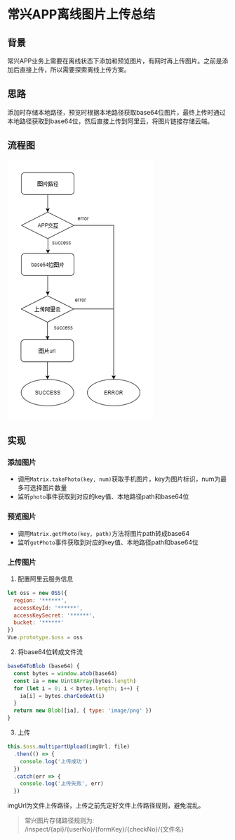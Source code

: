 # 常兴APP离线图片上传总结

## 背景
常兴APP业务上需要在离线状态下添加和预览图片，有网时再上传图片。之前是添加后直接上传，所以需要探索离线上传方案。

## 思路
添加时存储本地路径，预览时根据本地路径获取base64位图片，最终上传时通过本地路径获取到base64位，然后直接上传到阿里云，将图片链接存储云端。

## 流程图

![upload](./upload.png)

## 实现

### 添加图片

* 调用`Matrix.takePhoto(key, num)`获取手机图片，key为图片标识，num为最多可选择图片数量
* 监听`photo`事件获取到对应的key值、本地路径path和base64位

### 预览图片

* 调用`Matrix.getPhoto(key, path)`方法将图片path转成base64
* 监听`getPhoto`事件获取到对应的key值、本地路径path和base64位

### 上传图片

1. 配置阿里云服务信息

```js
let oss = new OSS({
  region: '******',
  accessKeyId: '******',
  accessKeySecret: '******',
  bucket: '******'
})
Vue.prototype.$oss = oss
```

2. 将base64位转成文件流

```js
base64ToBlob (base64) {
  const bytes = window.atob(base64)
  const ia = new Uint8Array(bytes.length)
  for (let i = 0; i < bytes.length; i++) {
    ia[i] = bytes.charCodeAt(i)
  }
  return new Blob([ia], { type: 'image/png' })
}
```

3. 上传

```js
this.$oss.multipartUpload(imgUrl, file)
  .then(() => {
    console.log('上传成功')
  })
  .catch(err => {
    console.log('上传失败', err)
  })
```

imgUrl为文件上传路径，上传之前先定好文件上传路径规则，避免混乱。

> 常兴图片存储路径规则为: /inspect/{api}/{userNo}/{formKey}/{checkNo}/{文件名}